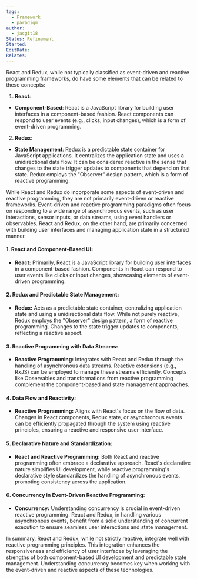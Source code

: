 ```yaml
---
tags:
  - Framework
  - paradigm
author:
  - jacgit18
Status: Refinement
Started: 
EditDate: 
Relates:
---
```

React and Redux, while not typically classified as event-driven and reactive programming frameworks, do have some elements that can be related to these concepts:  
  
1. **React**:  
- **Component-Based**: React is a JavaScript library for building user interfaces in a component-based fashion. React components can respond to user events (e.g., clicks, input changes), which is a form of event-driven programming.  
  
2. **Redux**:  
- **State Management**: Redux is a predictable state container for JavaScript applications. It centralizes the application state and uses a unidirectional data flow. It can be considered reactive in the sense that changes to the state trigger updates to components that depend on that state. Redux employs the "Observer" design pattern, which is a form of reactive programming.  
  
While React and Redux do incorporate some aspects of event-driven and reactive programming, they are not primarily event-driven or reactive frameworks. Event-driven and reactive programming paradigms often focus on responding to a wide range of asynchronous events, such as user interactions, sensor inputs, or data streams, using event handlers or observables. React and Redux, on the other hand, are primarily concerned with building user interfaces and managing application state in a structured manner.








#### 1. **React and Component-Based UI:**
   - **React:** Primarily, React is a JavaScript library for building user interfaces in a component-based fashion. Components in React can respond to user events like clicks or input changes, showcasing elements of event-driven programming.

#### 2. **Redux and Predictable State Management:**
   - **Redux:** Acts as a predictable state container, centralizing application state and using a unidirectional data flow. While not purely reactive, Redux employs the "Observer" design pattern, a form of reactive programming. Changes to the state trigger updates to components, reflecting a reactive aspect.

#### 3. **Reactive Programming with Data Streams:**
   - **Reactive Programming:** Integrates with React and Redux through the handling of asynchronous data streams. Reactive extensions (e.g., RxJS) can be employed to manage these streams efficiently. Concepts like Observables and transformations from reactive programming complement the component-based and state management approaches.

#### 4. **Data Flow and Reactivity:**
   - **Reactive Programming:** Aligns with React's focus on the flow of data. Changes in React components, Redux state, or asynchronous events can be efficiently propagated through the system using reactive principles, ensuring a reactive and responsive user interface.

#### 5. **Declarative Nature and Standardization:**
   - **React and Reactive Programming:** Both React and reactive programming often embrace a declarative approach. React's declarative nature simplifies UI development, while reactive programming's declarative style standardizes the handling of asynchronous events, promoting consistency across the application.

#### 6. **Concurrency in Event-Driven Reactive Programming:**
   - **Concurrency:** Understanding concurrency is crucial in event-driven reactive programming. React and Redux, in handling various asynchronous events, benefit from a solid understanding of concurrent execution to ensure seamless user interactions and state management.

In summary, React and Redux, while not strictly reactive, integrate well with reactive programming principles. This integration enhances the responsiveness and efficiency of user interfaces by leveraging the strengths of both component-based UI development and predictable state management. Understanding concurrency becomes key when working with the event-driven and reactive aspects of these technologies.